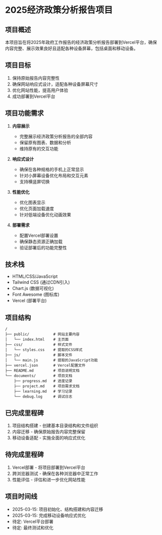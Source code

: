 # 2025经济政策分析报告项目

## 项目概述
本项目旨在将2025年政府工作报告的经济政策分析报告部署到Vercel平台，确保内容完整、展示效果良好且适配各种设备屏幕，包括桌面和移动设备。

## 项目目标
1. 保持原始报告内容完整性
2. 确保网站响应式设计，适配各种设备屏幕尺寸
3. 优化网站性能，提高用户体验
4. 成功部署到Vercel平台

## 项目功能需求
1. **内容展示**
   - 完整展示经济政策分析报告的全部内容
   - 保留原有图表、数据和分析
   - 维持原有的交互功能

2. **响应式设计**
   - 确保在各种规格的手机上正常显示
   - 针对小屏幕设备优化布局和交互元素
   - 支持横竖屏切换

3. **性能优化**
   - 优化图表显示
   - 优化页面加载速度
   - 针对低端设备优化动画效果

4. **部署需求**
   - 配置Vercel部署设置
   - 确保静态资源正确加载
   - 验证部署后的功能完整性

## 技术栈
- HTML/CSS/JavaScript
- Tailwind CSS (通过CDN引入)
- Chart.js (数据可视化)
- Font Awesome (图标库)
- Vercel (部署平台)

## 项目结构
```
/
├── public/           # 网站主要内容
│   └── index.html    # 主页面
├── css/              # 样式文件
│   └── styles.css    # 提取的CSS样式
├── js/               # 脚本文件
│   └── main.js       # 提取的JavaScript功能
├── vercel.json       # Vercel配置文件
├── README.md         # 项目说明文档
└── documents/        # 项目文档
    ├── progress.md   # 进度记录
    ├── project.md    # 项目需求文档
    ├── learning.md   # 学习记录
    └── debug.log     # 调试日志
```

## 已完成里程碑
1. 项目结构搭建 - 创建基本目录结构和文件组织
2. 内容迁移 - 确保原始报告内容完整保留
3. 移动设备适配 - 实施全面的响应式优化

## 待完成里程碑
1. Vercel部署 - 将项目部署到Vercel平台
2. 跨浏览器测试 - 确保在各种浏览器中正常工作
3. 性能评估 - 评估和进一步优化网站性能

## 项目时间线
- 2025-03-15: 项目初始化、结构搭建和内容迁移
- 2025-03-15: 完成移动设备响应式优化
- 待定: Vercel平台部署
- 待定: 最终测试和优化
